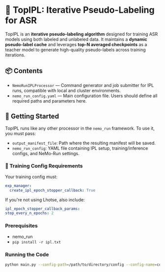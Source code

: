 # 🧠 TopIPL: Iterative Pseudo-Labeling for ASR

TopIPL is an **iterative pseudo-labeling algorithm** designed for training ASR models using both labeled and unlabeled data. It maintains a **dynamic pseudo-label cache** and leverages **top-N averaged checkpoints** as a teacher model to generate high-quality pseudo-labels across training iterations.

## 📦 Contents

- `NemoRunIPLProcessor` — Command generator and job submitter for IPL runs, compatible with local and cluster environments.
- `nemo_run_config.yaml` — Main configuration file. Users should define all required paths and parameters here.

## 🚀 Getting Started

TopIPL runs like any other processor in the `nemo_run` framework. To use it, you must pass:

- `output_manifest_file`: Path where the resulting manifest will be saved.
- `nemo_run_config`: YAML file containing IPL setup, training/inference configs, and NeMo-Run settings.

### 🔧 Training Config Requirements

Your training config must:

```yaml
exp_manager:
  create_ipl_epoch_stopper_callback: True
```
If you're not using Lhotse, also include:

```yaml
ipl_epoch_stopper_callback_params:
stop_every_n_epochs: 2

```

### Prerequisites
- nemo_run
- `pip install -r ipl.txt`

### Running the Code

```bash
python main.py --config-path=/path/to/directory/config --config-name=config.yaml